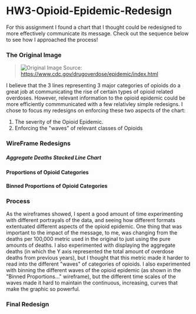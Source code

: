 # HW3-Opioid-Epidemic-Redesign

For this assignment I found a chart that I thought could be redesigned to more effectively communicate its message.
Check out the sequence below to see how I approached the process!

### The Original Image
> ![Original Image](https://www.cdc.gov/drugoverdose/images/epidemic/2018-3-Wave-Lines-Mortality.png)
> Source: https://www.cdc.gov/drugoverdose/epidemic/index.html

I believe that the 3 lines representing 3 major categories of opioids do a great job at communicating the rise of certain types of opioid related overdoses. However, relevant information to the opioid epidemic could be more efficiently commmunicated with a few relativley simple redesigns. I chose to focus my redesigns on enforcing these two aspects of the chart: 
1. The severity of the Opioid Epidemic.
2. Enforcing the "waves" of relevant classes of Opioids

### WireFrame Redesigns

##### Aggregate Deaths Stacked Line Chart
> <div class="flourish-embed flourish-chart" data-src="visualisation/4381883"><script src="https://public.flourish.studio/resources/embed.js"></script></div>

#### Proportions of Opioid Categories
> <div class="flourish-embed flourish-chart" data-src="visualisation/4382543"><script src="https://public.flourish.studio/resources/embed.js"></script></div>

#### Binned Proportions of Opioid Categories
> <div class="flourish-embed flourish-chart" data-src="visualisation/4382008"><script src="https://public.flourish.studio/resources/embed.js"></script></div>

### Process
As the wireframes showed, I spent a good amount of time experimenting with different portrayals of the data, and seeing how different formats extentuated different aspects of the opioid epidemic. One thing that was important to the impact of the message, to me, was changing from the deaths per 100,000 metric used in the original to just using the pure amounts of deaths. I also experimented with displaying the aggregate deaths (in which the Y axis represented the total amount of overdose deaths from previous years), but I thought that this metric made it harder to read into the different "waves" of categories of opioids. I also experimented with binning the different waves of the opioid epidemic (as shown in the "Binned Proportions..." wireframe), but the different time scales of the waves made it hard to maintain the continuous, increasing, curves that make the graphic so powerful. 

### Final Redesign
<div class="flourish-embed flourish-chart" data-src="visualisation/4369492"><script src="https://public.flourish.studio/resources/embed.js"></script></div>

